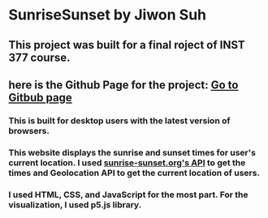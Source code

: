 # SunriseSunset by Jiwon Suh
## This project was built for a final roject of INST 377 course.
## here is the Github Page for the project: [Go to Gitbub page](https://suhjiwon95.github.io/INST377-Lab-Work/client/final_project/)

### This is built for desktop users with the latest version of browsers.

### This website displays the sunrise and sunset times for user's current location. I used [sunrise-sunset.org's API](https://sunrise-sunset.org/) to get the times and Geolocation API to get the current location of users.

### I used HTML, CSS, and JavaScript for the most part. For the visualization, I used p5.js library. 
